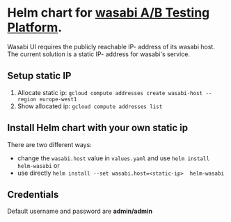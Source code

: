 # Helm chart for [wasabi A/B Testing Platform](https://github.com/intuit/wasabi).

Wasabi UI requires the publicly reachable IP- address of its wasabi host.
The current solution is a static IP- address for wasabi's service.

## Setup static IP

1. Allocate static ip: `gcloud compute addresses create wasabi-host --region europe-west1`
2. Show allocated ip: `gcloud compute addresses list`

## Install Helm chart with your own static ip

There are two different ways:

* change the `wasabi.host` value in `values.yaml` and use `helm install helm-wasabi` or
* use directly `helm install --set wasabi.host=<static-ip>  helm-wasabi`

## Credentials

Default username and password are **admin/admin**